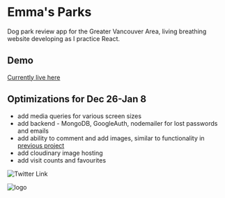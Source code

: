 # Emma's Parks

Dog park review app for the Greater Vancouver Area, living breathing website developing as I practice React.

## Demo
[Currently live here](https://emmaslist.netlify.app/)

## Optimizations for Dec 26-Jan 8
- add media queries for various screen sizes
- add backend - MongoDB, GoogleAuth, nodemailer for lost passwords and emails
- add ability to comment and add images, similar to functionality in [previous project](https://github.com/DwightTheShark/WeddingPlanApp)
- add cloudinary image hosting
- add visit counts and favourites

![Twitter Link](https://img.shields.io/twitter/follow/witchadora?style=social)

![logo](https://res.cloudinary.com/dzhsepmtv/image/upload/c_pad,b_auto:predominant,fl_preserve_transparency/v1671386331/EmmasList/emmalogo_pnn99p.jpg)
